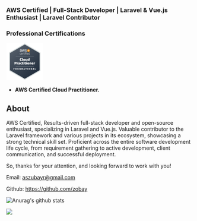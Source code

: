 ### AWS Certified | Full-Stack Developer | Laravel & Vue.js Enthusiast | Laravel Contributor

### Professional Certifications 

<img src="https://github.com/zobay/zobay/blob/main/unnamed.png?raw=true" width="100" alt="AWS Certified Cloud Practitioner">

- **AWS Certified Cloud Practitioner.**

## About
AWS Certified, Results-driven full-stack developer and open-source enthusiast, specializing in Laravel and Vue.js. Valuable contributor to the Laravel framework and various projects in its ecosystem, showcasing a strong technical skill set. 
Proficient across the entire software development life cycle, from requirement gathering to active development, client communication, and successful deployment.

So, thanks for your attention, and looking forward to work with you!

Email: aszubayr@gmail.com

Github: https://github.com/zobay

![Anurag's github stats](https://github-readme-stats.vercel.app/api?username=zobay&count_private=true&show_icons=true&theme=radical)

![](https://komarev.com/ghpvc/?username=zobay&color=brightgreen)
